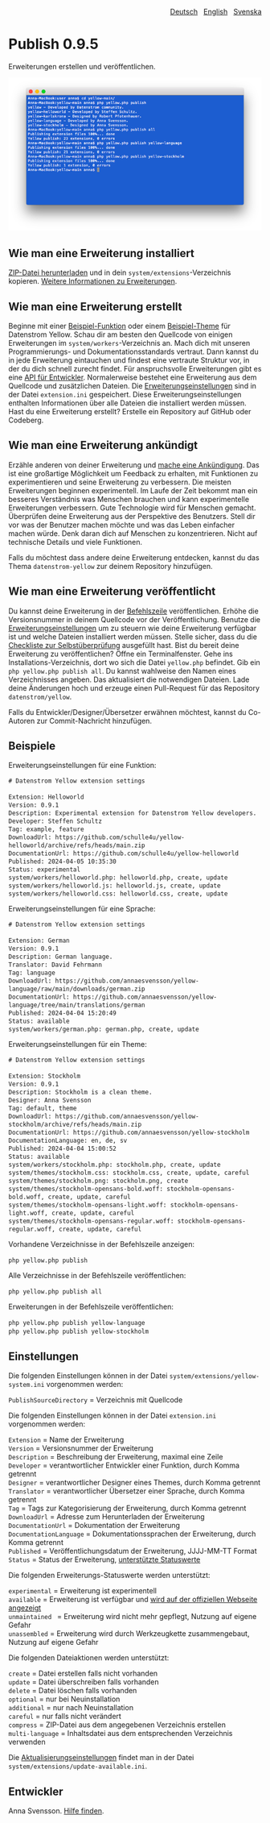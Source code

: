 <p align="right"><a href="README-de.md">Deutsch</a> &nbsp; <a href="README.md">English</a> &nbsp; <a href="README-sv.md">Svenska</a></p>

# Publish 0.9.5

Erweiterungen erstellen und veröffentlichen.

<p align="center"><img src="SCREENSHOT.png" alt="Bildschirmfoto"></p>

## Wie man eine Erweiterung installiert

[ZIP-Datei herunterladen](https://github.com/annaesvensson/yellow-publish/archive/refs/heads/main.zip) und in dein `system/extensions`-Verzeichnis kopieren. [Weitere Informationen zu Erweiterungen](https://github.com/annaesvensson/yellow-update/tree/main/README-de.md).

## Wie man eine Erweiterung erstellt

Beginne mit einer [Beispiel-Funktion](https://github.com/datenstrom/yellow-example-feature) oder einem [Beispiel-Theme](https://github.com/datenstrom/yellow-example-theme) für Datenstrom Yellow. Schau dir am besten den Quellcode von einigen Erweiterungen im `system/workers`-Verzeichnis an. Mach dich mit unseren Programmierungs- und Dokumentationsstandards vertraut. Dann kannst du in jede Erweiterung eintauchen und findest eine vertraute Struktur vor, in der du dich schnell zurecht findet. Für anspruchsvolle Erweiterungen gibt es eine [API für Entwickler](https://datenstrom.se/de/yellow/help/api-for-developers). Normalerweise bestehet eine Erweiterung aus dem Quellcode und zusätzlichen Dateien. Die [Erweiterungseinstellungen](#einstellungen) sind in der Datei `extension.ini` gespeichert. Diese Erweiterungseinstellungen enthalten Informationen über alle Dateien die installiert werden müssen. Hast du eine Erweiterung erstellt? Erstelle ein Repository auf GitHub oder Codeberg.

## Wie man eine Erweiterung ankündigt

Erzähle anderen von deiner Erweiterung und [mache eine Ankündigung](https://github.com/datenstrom/community/discussions/categories/see-what-s-new?discussions_q=sort%3Adate_created+category%3A%22See+what%27s+new%22). Das ist eine großartige Möglichkeit um Feedback zu erhalten, mit Funktionen zu experimentieren und seine Erweiterung zu verbessern. Die meisten Erweiterungen beginnen experimentell. Im Laufe der Zeit bekommt man ein besseres Verständnis was Menschen brauchen und kann experimentelle Erweiterungen verbessern. Gute Technologie wird für Menschen gemacht. Überprüfen deine Erweiterung aus der Perspektive des Benutzers. Stell dir vor was der Benutzer machen möchte und was das Leben einfacher machen würde. Denk daran dich auf Menschen zu konzentrieren. Nicht auf technische Details und viele Funktionen.

Falls du möchtest dass andere deine Erweiterung entdecken, kannst du das Thema `datenstrom-yellow` zur deinem Repository hinzufügen.

## Wie man eine Erweiterung veröffentlicht

Du kannst deine Erweiterung in der [Befehlszeile](https://github.com/annaesvensson/yellow-core/tree/main/README-de.md) veröffentlichen. Erhöhe die Versionsnummer in deinem Quellcode vor der Veröffentlichung. Benutze die [Erweiterungseinstellungen](#einstellungen) um zu steuern wie deine Erweiterung verfügbar ist und welche Dateien installiert werden müssen. Stelle sicher, dass du die [Checkliste zur Selbstüberprüfung](self-review-checklist.md) ausgefüllt hast. Bist du bereit deine Erweiterung zu veröffentlichen? Öffne ein Terminalfenster. Gehe ins Installations-Verzeichnis, dort wo sich die Datei `yellow.php` befindet. Gib ein `php yellow.php publish all`. Du kannst wahlweise den Namen eines Verzeichnisses angeben. Das aktualisiert die notwendigen Dateien. Lade deine Änderungen hoch und erzeuge einen Pull-Request für das Repository `datenstrom/yellow`.

Falls du Entwickler/Designer/Übersetzer erwähnen möchtest, kannst du Co-Autoren zur Commit-Nachricht hinzufügen.

## Beispiele

Erweiterungseinstellungen für eine Funktion:

~~~
# Datenstrom Yellow extension settings

Extension: Helloworld
Version: 0.9.1
Description: Experimental extension for Datenstrom Yellow developers.
Developer: Steffen Schultz
Tag: example, feature
DownloadUrl: https://github.com/schulle4u/yellow-helloworld/archive/refs/heads/main.zip
DocumentationUrl: https://github.com/schulle4u/yellow-helloworld
Published: 2024-04-05 10:35:30
Status: experimental
system/workers/helloworld.php: helloworld.php, create, update
system/workers/helloworld.js: helloworld.js, create, update
system/workers/helloworld.css: helloworld.css, create, update
~~~

Erweiterungseinstellungen für eine Sprache:

~~~
# Datenstrom Yellow extension settings

Extension: German
Version: 0.9.1
Description: German language.
Translator: David Fehrmann
Tag: language
DownloadUrl: https://github.com/annaesvensson/yellow-language/raw/main/downloads/german.zip
DocumentationUrl: https://github.com/annaesvensson/yellow-language/tree/main/translations/german
Published: 2024-04-04 15:20:49
Status: available
system/workers/german.php: german.php, create, update
~~~

Erweiterungseinstellungen für ein Theme:

~~~
# Datenstrom Yellow extension settings

Extension: Stockholm
Version: 0.9.1
Description: Stockholm is a clean theme.
Designer: Anna Svensson
Tag: default, theme
DownloadUrl: https://github.com/annaesvensson/yellow-stockholm/archive/refs/heads/main.zip
DocumentationUrl: https://github.com/annaesvensson/yellow-stockholm
DocumentationLanguage: en, de, sv
Published: 2024-04-04 15:00:52
Status: available
system/workers/stockholm.php: stockholm.php, create, update
system/themes/stockholm.css: stockholm.css, create, update, careful
system/themes/stockholm.png: stockholm.png, create
system/themes/stockholm-opensans-bold.woff: stockholm-opensans-bold.woff, create, update, careful
system/themes/stockholm-opensans-light.woff: stockholm-opensans-light.woff, create, update, careful
system/themes/stockholm-opensans-regular.woff: stockholm-opensans-regular.woff, create, update, careful
~~~

Vorhandene Verzeichnisse in der Befehlszeile anzeigen:

`php yellow.php publish`  

Alle Verzeichnisse in der Befehlszeile veröffentlichen:

`php yellow.php publish all`  

Erweiterungen in der Befehlszeile veröffentlichen:

`php yellow.php publish yellow-language`  
`php yellow.php publish yellow-stockholm`  

## Einstellungen

Die folgenden Einstellungen können in der Datei `system/extensions/yellow-system.ini` vorgenommen werden:

`PublishSourceDirectory` = Verzeichnis mit Quellcode  

Die folgenden Einstellungen können in der Datei `extension.ini` vorgenommen werden:

`Extension` = Name der Erweiterung  
`Version` = Versionsnummer der Erweiterung  
`Description` = Beschreibung der Erweiterung, maximal eine Zeile  
`Developer` = verantwortlicher Entwickler einer Funktion, durch Komma getrennt  
`Designer` = verantwortlicher Designer eines Themes, durch Komma getrennt  
`Translator` = verantwortlicher Übersetzer einer Sprache, durch Komma getrennt  
`Tag` = Tags zur Kategorisierung der Erweiterung, durch Komma getrennt  
`DownloadUrl` = Adresse zum Herunterladen der Erweiterung  
`DocumentationUrl` = Dokumentation der Erweiterung  
`DocumentationLanguage` = Dokumentationssprachen der Erweiterung, durch Komma getrennt  
`Published` = Veröffentlichungsdatum der Erweiterung, JJJJ-MM-TT Format  
`Status` = Status der Erweiterung, [unterstützte Statuswerte](#einstellungen-status)  

<a id="einstellungen-status"></a>Die folgenden Erweiterungs-Statuswerte werden unterstützt:

`experimental` = Erweiterung ist experimentell  
`available` = Erweiterung ist verfügbar und [wird auf der offiziellen Webseite angezeigt](https://datenstrom.se/de/yellow/extensions/)  
`unmaintained ` = Erweiterung wird nicht mehr gepflegt, Nutzung auf eigene Gefahr  
`unassembled` = Erweiterung wird durch Werkzeugkette zusammengebaut, Nutzung auf eigene Gefahr  

<a id="einstellungen-actions"></a>Die folgenden Dateiaktionen werden unterstützt:

`create` = Datei erstellen falls nicht vorhanden  
`update` = Datei überschreiben falls vorhanden  
`delete` = Datei löschen falls vorhanden  
`optional` = nur bei Neuinstallation  
`additional` = nur nach Neuinstallation  
`careful` = nur falls nicht verändert  
`compress` = ZIP-Datei aus dem angegebenen Verzeichnis erstellen  
`multi-language` = Inhaltsdatei aus dem entsprechenden Verzeichnis verwenden  

Die [Aktualisierungseinstellungen](https://raw.githubusercontent.com/datenstrom/yellow/main/system/extensions/update-available.ini) findet man in der Datei `system/extensions/update-available.ini`.

## Entwickler

Anna Svensson. [Hilfe finden](https://datenstrom.se/de/yellow/help/).
